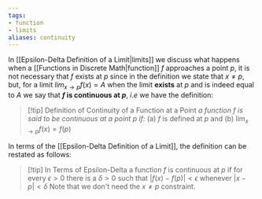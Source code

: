 ```yaml
---
tags:
- function
- limits
aliases: continuity
---
```

In [[Epsilon-Delta Definition of a Limit|limits]] we discuss what happens when a [[Functions in Discrete Math|function]] $f$ approaches a point $p$, it is not necessary that $f$ exists at $p$ since in the definition we state that $x \ne p$, but, for a limit $lim_{x\to p}f(x)=A$ when the limit **exists** at $p$ and is indeed equal to $A$ we say that **$f$ is continuous at $p$**, $i.e$ we have the definition:

>[!tip] Definition of Continuity of a Function at a Point
>*a function $f$ is said to be continuous at a point $p$ if:*
>(a) $f$ is defined at $p$ and
>(b) $\lim_{x\to p}f(x) = f(p)$ 
>

In terms of the [[Epsilon-Delta Definition of a Limit]], the definition can be restated as follows:
>[!tip] In Terms of Epsilon-Delta
>a function $f$ is continuous at $p$ if for every $\epsilon \gt 0$ there is a $\delta \gt 0$ such that
>$|f(x) - f(p)| \lt \epsilon$ whenever $|x-p| \lt \delta$ 
>Note that we don't need the $x\ne p$ constraint.

